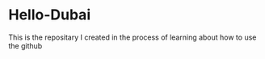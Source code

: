 # Hello-Dubai
This is the repositary I created in the process of learning about how to use the github
